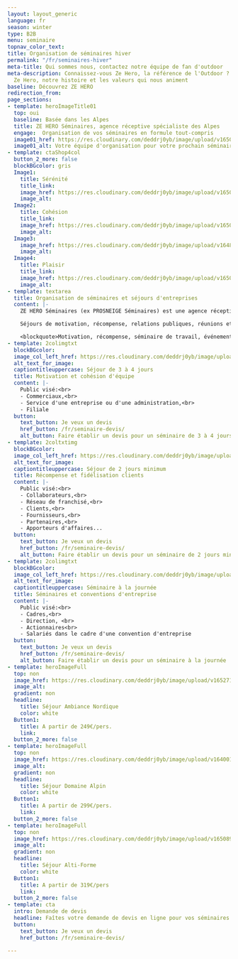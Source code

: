 ```yaml
---
layout: layout_generic
language: fr
season: winter
type: B2B
menu: seminaire
topnav_color_text: 
title: Organisation de séminaires hiver
permalink: "/fr/seminaires-hiver"
meta-title: Qui sommes nous, contactez notre équipe de fan d'outdoor
meta-description: Connaissez-vous Ze Hero, la référence de l'Outdoor ? Découvrez l'équipe
  Ze Hero, notre histoire et les valeurs qui nous animent
baseline: Découvrez ZE HERO
redirection_from:
page_sections:
- template: heroImageTitle01
  top: oui
  baseline: Basée dans les Alpes
  title: ZE HERO Séminaires, agence réceptive spécialiste des Alpes
  engage:  Organisation de vos séminaires en formule tout-compris
  image01_href: https://res.cloudinary.com/deddrj0yb/image/upload/v1650891231/website/resorts/jamie-fenn-PEVG_cqrIVo-unsplash.jpg
  image01_alt: Votre équipe d'organisation pour votre prochain séminaire d'entreprise
- template: ctaShop4col
  button_2_more: false
  blockBGcolor: gris
  Image1:
    title: Sérénité
    title_link:
    image_href: https://res.cloudinary.com/deddrj0yb/image/upload/v1650891233/website/resorts/jean-estrella-hvkAKCt1So0-unsplash.jpg
    image_alt:
  Image2:
    title: Cohésion
    title_link:
    image_href: https://res.cloudinary.com/deddrj0yb/image/upload/v1650891470/website/Seminaires/hiver/daniel-frank-R5CpX0Ktrzs-unsplash.jpg
    image_alt:
  Image3:
    image_href: https://res.cloudinary.com/deddrj0yb/image/upload/v1648196348/website/assets/Personnages%20poses/RandoHiver.png
    image_alt:
  Image4:
    title: Plaisir
    title_link:
    image_href: https://res.cloudinary.com/deddrj0yb/image/upload/v1650891232/website/resorts/joshua-sukoff-Kj2dvF0ocZw-unsplash.jpg
    image_alt:
- template: textarea
  title: Organisation de séminaires et séjours d'entreprises
  content: |-
    ZE HERO Séminaires (ex PROSNEIGE Séminaires) est une agence réceptive spécialiste des Alpes, qui organise vos séminaires: conseils, animation de groupe et réservation de séjour en formule "tout-compris" (hébergement, activités, logistique). Basés dans les Alpes à Val Thorens (Savoie), nous intervenons dans les villes, villages et stations des Alpes depuis 2005.

    Séjours de motivation, récompense, relations publiques, réunions et conventions... choisissez votre formule : domaine alpin, ambiance nordique, villages festifs, séjour alti-forme, Mont Blanc et grands lacs Alpins.

    <blockquote>Motivation, récompense, séminaire de travail, événement d'entreprise... ZE HERO Séminaires transformera vos besoins en un séjour réussi et des émotions partagées.</blockquote>
- template: 2colimgtxt
  blockBGcolor: 
  image_col_left_href: https://res.cloudinary.com/deddrj0yb/image/upload/v1652714126/website/Seminaires/hiver/IMG_3915.jpg
  alt_text_for_image: 
  captiontitleuppercase: Séjour de 3 à 4 jours
  title: Motivation et cohésion d'équipe
  content: |- 
    Public visé:<br>
    - Commerciaux,<br>
    - Service d'une entreprise ou d'une administration,<br>
    - Filiale
  button:
    text_button: Je veux un devis
    href_button: /fr/seminaire-devis/
    alt_button: Faire établir un devis pour un séminaire de 3 à 4 jours
- template: 2coltxtimg
  blockBGcolor: 
  image_col_left_href: https://res.cloudinary.com/deddrj0yb/image/upload/v1652880527/website/Seminaires/hiver/luge/c2.jpg
  alt_text_for_image: 
  captiontitleuppercase: Séjour de 2 jours minimum
  title: Récompense et fidélisation clients
  content: |- 
    Public visé:<br>
    - Collaborateurs,<br>
    - Réseau de franchisé,<br>
    - Clients,<br>
    - Fournisseurs,<br>
    - Partenaires,<br>
    - Apporteurs d'affaires...
  button:
    text_button: Je veux un devis
    href_button: /fr/seminaire-devis/
    alt_button: Faire établir un devis pour un séminaire de 2 jours minimum
- template: 2colimgtxt
  blockBGcolor: 
  image_col_left_href: https://res.cloudinary.com/deddrj0yb/image/upload/v1650905007/website/Seminaires/alexandre-pellaes-6vAjp0pscX0-unsplash.jpg
  alt_text_for_image: 
  captiontitleuppercase: Séminaire à la journée
  title: Séminaires et conventions d'entreprise
  content: |- 
    Public visé:<br>
    - Cadres,<br>
    - Direction, <br>
    - Actionnaires<br>
    - Salariés dans le cadre d'une convention d'entreprise
  button:
    text_button: Je veux un devis
    href_button: /fr/seminaire-devis/
    alt_button: Faire établir un devis pour un séminaire à la journée
- template: heroImageFull
  top: non
  image_href: https://res.cloudinary.com/deddrj0yb/image/upload/v1652714160/website/Seminaires/hiver/IMG_3937.jpg
  image_alt: 
  gradient: non
  headline:
    title: Séjour Ambiance Nordique
    color: white
  Button1:
    title: A partir de 249€/pers.
    link:
  button_2_more: false
- template: heroImageFull
  top: non
  image_href: https://res.cloudinary.com/deddrj0yb/image/upload/v1640010902/website/resorts/val-thorens/joan-oger-CFntYTHRfRc-unsplash_qzraqh.jpg
  image_alt: 
  gradient: non
  headline:
    title: Séjour Domaine Alpin
    color: white
  Button1:
    title: A partir de 299€/pers.
    link:
  button_2_more: false
- template: heroImageFull
  top: non
  image_href: https://res.cloudinary.com/deddrj0yb/image/upload/v1650892249/website/Seminaires/hiver/peter-schulz-OXU898V4WWg-unsplash.jpg
  image_alt: 
  gradient: non
  headline:
    title: Séjour Alti-Forme
    color: white
  Button1:
    title: A partir de 319€/pers
    link:
  button_2_more: false
- template: cta
  intro: Demande de devis
  headline: Faîtes votre demande de devis en ligne pour vos séminaires hiver ou été
  button:
    text_button: Je veux un devis
    href_button: /fr/seminaire-devis/

---
```

